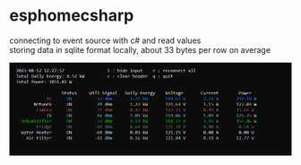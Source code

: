 # esphomecsharp
connecting to event source with c# and read values  
storing data in sqlite format locally, about 33 bytes per row on average

![Sample](sample-v3.png?raw=true "Sample")



